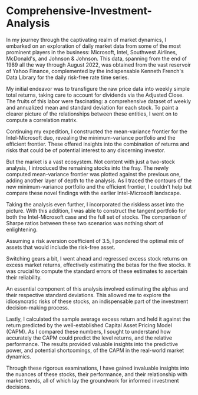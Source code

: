 # Comprehensive-Investment-Analysis

In my journey through the captivating realm of market dynamics, I embarked on an exploration of daily market data from some of the most prominent players in the business: Microsoft, Intel, Southwest Airlines, McDonald's, and Johnson & Johnson. This data, spanning from the end of 1989 all the way through August 2022, was obtained from the vast reservoir of Yahoo Finance, complemented by the indispensable Kenneth French's Data Library for the daily risk-free rate time series.

My initial endeavor was to transfigure the raw price data into weekly simple total returns, taking care to account for dividends via the Adjusted Close. The fruits of this labor were fascinating: a comprehensive dataset of weekly and annualized mean and standard deviation for each stock. To paint a clearer picture of the relationships between these entities, I went on to compute a correlation matrix.

Continuing my expedition, I constructed the mean-variance frontier for the Intel-Microsoft duo, revealing the minimum-variance portfolio and the efficient frontier. These offered insights into the combination of returns and risks that could be of potential interest to any discerning investor.

But the market is a vast ecosystem. Not content with just a two-stock analysis, I introduced the remaining stocks into the fray. The newly computed mean-variance frontier was plotted against the previous one, adding another layer of depth to the analysis. As I traced the contours of the new minimum-variance portfolio and the efficient frontier, I couldn't help but compare these novel findings with the earlier Intel-Microsoft landscape.

Taking the analysis even further, I incorporated the riskless asset into the picture. With this addition, I was able to construct the tangent portfolio for both the Intel-Microsoft case and the full set of stocks. The comparison of Sharpe ratios between these two scenarios was nothing short of enlightening.

Assuming a risk aversion coefficient of 3.5, I pondered the optimal mix of assets that would include the risk-free asset.

Switching gears a bit, I went ahead and regressed excess stock returns on excess market returns, effectively estimating the betas for the five stocks. It was crucial to compute the standard errors of these estimates to ascertain their reliability.

An essential component of this analysis involved estimating the alphas and their respective standard deviations. This allowed me to explore the idiosyncratic risks of these stocks, an indispensable part of the investment decision-making process.

Lastly, I calculated the sample average excess return and held it against the return predicted by the well-established Capital Asset Pricing Model (CAPM). As I compared these numbers, I sought to understand how accurately the CAPM could predict the level returns, and the relative performance. The results provided valuable insights into the predictive power, and potential shortcomings, of the CAPM in the real-world market dynamics.

Through these rigorous examinations, I have gained invaluable insights into the nuances of these stocks, their performance, and their relationship with market trends, all of which lay the groundwork for informed investment decisions.
